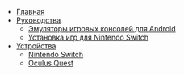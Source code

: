 - [Главная](/)
- [Руководства]()
  - [Эмуляторы игровых консолей для Android](/guide/install)
  - [Установка игр для Nintendo Switch](/guide/config)
- [Устройства]()
  - [Nintendo Switch](/api/methods)
  - [Oculus Quest](/api/methods)
